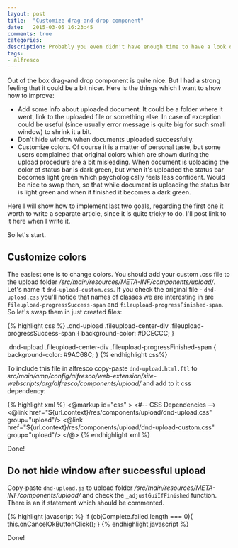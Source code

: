 ```yaml
---
layout: post
title:  "Customize drag-and-drop component"
date:   2015-03-05 16:23:45
comments: true
categories:
description: Probably you even didn't have enough time to have a look on pop-up window because in case of successful upload it immediately hides. Which is quite sad because it could show a bit more to the user than just a status of upload. I will show how to improve this component and get a bit more from it. This article is split in two parts. This one covers the UI changes. The second one will show how to extend functionality of upload webscript. I'll post a link to it here when it would be written.
tags: 
- alfresco
---
```


Out of the box drag-and drop component is quite nice. But I had a strong feeling that it could be a bit nicer. Here is the things which I want to show how to improve:

* Add some info about uploaded document. It could be a folder where it went, link to the uploaded file or something else. In case of exception could be useful (since usually error message is quite big for such small window) to shrink it a bit.
* Don't hide window when documents uploaded successfully. 
* Customize colors. Of course it is a matter of personal taste, but some users complained that original colors which are shown during the upload procedure are a bit misleading. When document is uploading the color of status bar is dark green, but when it's uploaded the status bar becomes light green which psychologically feels less confident. Would be nice to swap then, so that while document is uploading the status bar is light green and when it finished it becomes a dark green.

Here I will show how to implement last two goals, regarding the first one it worth to write a separate article, since it is quite tricky to do. I'll post link to it here when I write it.

So let's start.

## Customize colors

The easiest one is to change colors. You should add your custom .css file to the upload folder _/src/main/resources/META-INF/components/upload/_. Let's name it `dnd-upload-custom.css`. If you check the original file - `dnd-upload.css` you'll notice that names of classes we are interesting in are `fileupload-progressSuccess-span` and `fileupload-progressFinished-span`. So let's swap them in just created files:

{% highlight css %}
.dnd-upload .fileupload-center-div .fileupload-progressSuccess-span
{
  background-color: #DCECCC;
}

.dnd-upload .fileupload-center-div .fileupload-progressFinished-span
{
  background-color: #9AC68C;
}
{% endhighlight css%}

To include this file in alfresco copy-paste `dnd-upload.html.ftl` to _src/main/amp/config/alfresco/web-extension/site-webscripts/org/alfresco/components/upload/_ and add to it css dependency:

{% highlight xml %}
<@markup id="css" >
<#-- CSS Dependencies -->
  <@link href="${url.context}/res/components/upload/dnd-upload.css" group="upload"/>
  <@link href="${url.context}/res/components/upload/dnd-upload-custom.css" group="upload"/>
</@>
{% endhighlight xml %}

Done!

## Do not hide window after successful upload

Copy-paste `dnd-upload.js` to upload folder _/src/main/resources/META-INF/components/upload/_ and check the `_adjustGuiIfFinished` function. There is an if statement which should be commented.

{% highlight javascript %}
if (objComplete.failed.length === 0){
  this.onCancelOkButtonClick();
}
{% endhighlight javascript %}

Done!

